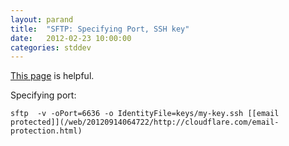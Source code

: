 ```yaml
---
layout: parand
title:  "SFTP: Specifying Port, SSH key"
date:   2012-02-23 10:00:00
categories: stddev
---
```

[This page](/web/20120914064722/http://www.mkssoftware.com/docs/man1/sftp.1.asp) is helpful.

Specifying port:
    
    
    sftp  -v -oPort=6636 -o IdentityFile=keys/my-key.ssh [[email protected]](/web/20120914064722/http://cloudflare.com/email-protection.html)
    
